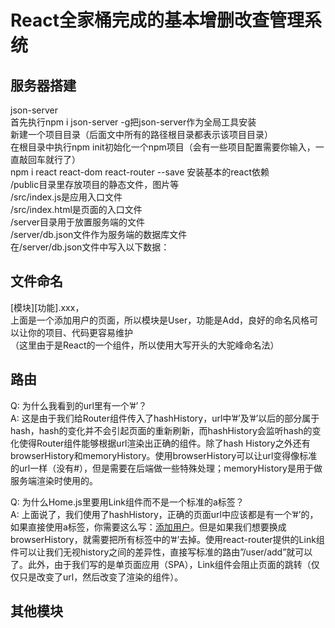 # React全家桶完成的基本增删改查管理系统 

## 服务器搭建  
json-server  
首先执行npm i json-server -g把json-server作为全局工具安装   
新建一个项目目录（后面文中所有的路径根目录都表示该项目目录）  
在根目录中执行npm init初始化一个npm项目（会有一些项目配置需要你输入，一直敲回车就行了）  
npm i react react-dom react-router --save 安装基本的react依赖  
/public目录里存放项目的静态文件，图片等   
/src/index.js是应用入口文件   
/src/index.html是页面的入口文件   
/server目录用于放置服务端的文件   
/server/db.json文件作为服务端的数据库文件   
在/server/db.json文件中写入以下数据：  

## 文件命名
[模块][功能].xxx，  
上面是一个添加用户的页面，所以模块是User，功能是Add，良好的命名风格可以让你的项目、代码更容易维护  
（这里由于是React的一个组件，所以使用大写开头的大驼峰命名法）


## 路由
Q: 为什么我看到的url里有一个’#’？    
A: 这是由于我们给Router组件传入了hashHistory，url中’#’及’#’以后的部分属于hash，hash的变化并不会引起页面的重新刷新，而hashHistory会监听hash的变化使得Router组件能够根据url渲染出正确的组件。除了hash History之外还有browserHistory和memoryHistory。使用browserHistory可以让url变得像标准的url一样（没有#），但是需要在后端做一些特殊处理；memoryHistory是用于做服务端渲染时使用的。  


Q: 为什么Home.js里要用Link组件而不是一个标准的a标签？   
A: 上面说了，我们使用了hashHistory，正确的页面url中应该都是有一个’#’的，如果直接使用a标签，你需要这么写：<a href=”/#/user/add”>添加用户</a>。但是如果我们想要换成browserHistory，就需要把所有标签中的’#’去掉。使用react-router提供的Link组件可以让我们无视history之间的差异性，直接写标准的路由”/user/add”就可以了。此外，由于我们写的是单页面应用（SPA），Link组件会阻止页面的跳转（仅仅只是改变了url，然后改变了渲染的组件）。  

## 其他模块  

